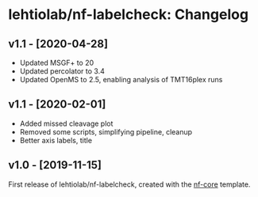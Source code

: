# lehtiolab/nf-labelcheck: Changelog

## v1.1 - [2020-04-28]
- Updated MSGF+ to 20
- Updated percolator to 3.4
- Updated OpenMS to 2.5, enabling analysis of TMT16plex runs

## v1.1 - [2020-02-01]
- Added missed cleavage plot
- Removed some scripts, simplifying pipeline, cleanup
- Better axis labels, title

## v1.0 - [2019-11-15]
First release of lehtiolab/nf-labelcheck, created with the [nf-core](http://nf-co.re/) template.
